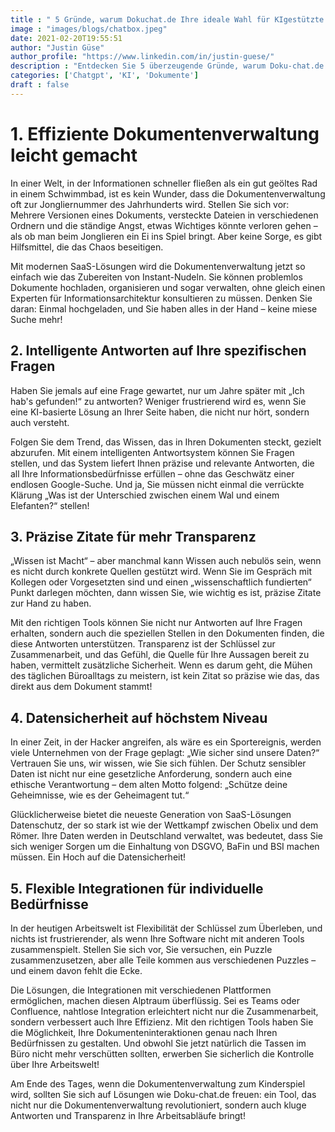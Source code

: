 ```yaml
---
title : " 5 Gründe, warum Dokuchat.de Ihre ideale Wahl für KIgestützte Dokumentation ist"
image : "images/blogs/chatbox.jpeg"
date: 2021-02-20T19:55:51
author: "Justin Güse"
author_profile: "https://www.linkedin.com/in/justin-guese/"
description : "Entdecken Sie 5 überzeugende Gründe, warum Doku-chat.de die beste Lösung für KI-gestützte Dokumentation ist. DSGVO-konform, individuell anpassbar und benutzerfreundlich!"
categories: ['Chatgpt', 'KI', 'Dokumente']
draft : false
---
```


# 1. Effiziente Dokumentenverwaltung leicht gemacht  

In einer Welt, in der Informationen schneller fließen als ein gut geöltes Rad in einem Schwimmbad, ist es kein Wunder, dass die Dokumentenverwaltung oft zur Jongliernummer des Jahrhunderts wird. Stellen Sie sich vor: Mehrere Versionen eines Dokuments, versteckte Dateien in verschiedenen Ordnern und die ständige Angst, etwas Wichtiges könnte verloren gehen – als ob man beim Jonglieren ein Ei ins Spiel bringt. Aber keine Sorge, es gibt Hilfsmittel, die das Chaos beseitigen. 

Mit modernen SaaS-Lösungen wird die Dokumentenverwaltung jetzt so einfach wie das Zubereiten von Instant-Nudeln. Sie können problemlos Dokumente hochladen, organisieren und sogar verwalten, ohne gleich einen Experten für Informationsarchitektur konsultieren zu müssen. Denken Sie daran: Einmal hochgeladen, und Sie haben alles in der Hand – keine miese Suche mehr! 

## 2. Intelligente Antworten auf Ihre spezifischen Fragen  

Haben Sie jemals auf eine Frage gewartet, nur um Jahre später mit „Ich hab's gefunden!“ zu antworten? Weniger frustrierend wird es, wenn Sie eine KI-basierte Lösung an Ihrer Seite haben, die nicht nur hört, sondern auch versteht. 

Folgen Sie dem Trend, das Wissen, das in Ihren Dokumenten steckt, gezielt abzurufen. Mit einem intelligenten Antwortsystem können Sie Fragen stellen, und das System liefert Ihnen präzise und relevante Antworten, die all Ihre Informationsbedürfnisse erfüllen – ohne das Geschwätz einer endlosen Google-Suche. Und ja, Sie müssen nicht einmal die verrückte Klärung „Was ist der Unterschied zwischen einem Wal und einem Elefanten?“ stellen! 

## 3. Präzise Zitate für mehr Transparenz  

„Wissen ist Macht“ – aber manchmal kann Wissen auch nebulös sein, wenn es nicht durch konkrete Quellen gestützt wird. Wenn Sie im Gespräch mit Kollegen oder Vorgesetzten sind und einen „wissenschaftlich fundierten“ Punkt darlegen möchten, dann wissen Sie, wie wichtig es ist, präzise Zitate zur Hand zu haben. 

Mit den richtigen Tools können Sie nicht nur Antworten auf Ihre Fragen erhalten, sondern auch die speziellen Stellen in den Dokumenten finden, die diese Antworten unterstützen. Transparenz ist der Schlüssel zur Zusammenarbeit, und das Gefühl, die Quelle für Ihre Aussagen bereit zu haben, vermittelt zusätzliche Sicherheit. Wenn es darum geht, die Mühen des täglichen Büroalltags zu meistern, ist kein Zitat so präzise wie das, das direkt aus dem Dokument stammt! 

## 4. Datensicherheit auf höchstem Niveau  

In einer Zeit, in der Hacker angreifen, als wäre es ein Sportereignis, werden viele Unternehmen von der Frage geplagt: „Wie sicher sind unsere Daten?“ Vertrauen Sie uns, wir wissen, wie Sie sich fühlen. Der Schutz sensibler Daten ist nicht nur eine gesetzliche Anforderung, sondern auch eine ethische Verantwortung – dem alten Motto folgend: „Schütze deine Geheimnisse, wie es der Geheimagent tut.“ 

Glücklicherweise bietet die neueste Generation von SaaS-Lösungen Datenschutz, der so stark ist wie der Wettkampf zwischen Obelix und dem Römer. Ihre Daten werden in Deutschland verwaltet, was bedeutet, dass Sie sich weniger Sorgen um die Einhaltung von DSGVO, BaFin und BSI machen müssen. Ein Hoch auf die Datensicherheit!  

## 5. Flexible Integrationen für individuelle Bedürfnisse  

In der heutigen Arbeitswelt ist Flexibilität der Schlüssel zum Überleben, und nichts ist frustrierender, als wenn Ihre Software nicht mit anderen Tools zusammenspielt. Stellen Sie sich vor, Sie versuchen, ein Puzzle zusammenzusetzen, aber alle Teile kommen aus verschiedenen Puzzles – und einem davon fehlt die Ecke. 

Die Lösungen, die Integrationen mit verschiedenen Plattformen ermöglichen, machen diesen Alptraum überflüssig. Sei es Teams oder Confluence, nahtlose Integration erleichtert nicht nur die Zusammenarbeit, sondern verbessert auch Ihre Effizienz. Mit den richtigen Tools haben Sie die Möglichkeit, Ihre Dokumenteninteraktionen genau nach Ihren Bedürfnissen zu gestalten. Und obwohl Sie jetzt natürlich die Tassen im Büro nicht mehr verschütten sollten, erwerben Sie sicherlich die Kontrolle über Ihre Arbeitswelt! 

Am Ende des Tages, wenn die Dokumentenverwaltung zum Kinderspiel wird, sollten Sie sich auf Lösungen wie Doku-chat.de freuen: ein Tool, das nicht nur die Dokumentenverwaltung revolutioniert, sondern auch kluge Antworten und Transparenz in Ihre Arbeitsabläufe bringt!